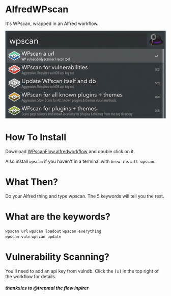 # AlfredWPscan
It's WPscan, wrapped in an Alfred workflow.

![wpscanflow](https://github.com/itsTallulah/AlfredWPscan/blob/master/alfredflow.png)

# How To Install
Download [WPscanFlow.alfredworkflow](https://github.com/itsTallulah/AlfredWPscan/blob/master/WPscanFlow.alfredworkflow) and double click on it.

Also install `wpscan` if you haven't in a terminal with `brew install wpscan`.

# What Then?
Do your Alfred thing and type wpscan. The 5 keywords will tell you the rest.

# What are the keywords?
`wpscan url` 
`wpscan loadout` 
`wpscan everything`  
`wpscan vuln` 
`wpscan update` 

# Vulnerability Scanning?
You'll need to add an api key from vulndb. Click the `[x]` in the top right of the workflow for details.

##### thankxies to @trepmal the flow inpirer
